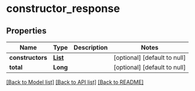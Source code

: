 # constructor_response
## Properties

| Name | Type | Description | Notes |
|------------ | ------------- | ------------- | -------------|
| **constructors** | [**List**](constructor.md) |  | [optional] [default to null] |
| **total** | **Long** |  | [optional] [default to null] |

[[Back to Model list]](../README.md#documentation-for-models) [[Back to API list]](../README.md#documentation-for-api-endpoints) [[Back to README]](../README.md)

